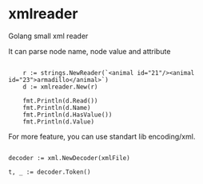 # xmlreader
Golang small xml reader


It can parse node name, node value and attribute


```

    r := strings.NewReader(`<animal id="21"/><animal id="23">armadillo</animal>`)
    d := xmlreader.New(r)

    fmt.Println(d.Read())
    fmt.Println(d.Name)
    fmt.Println(d.HasValue())
    fmt.Println(d.Value)

```


For more feature, you can use standart lib encoding/xml.

```

decoder := xml.NewDecoder(xmlFile)

t, _ := decoder.Token()

```
